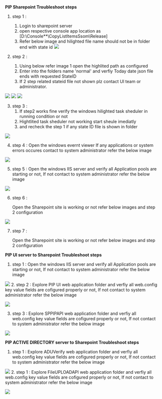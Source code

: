 
**PIP Sharepoint Troubleshoot steps**
1. step 1 :
   1.  Login to sharepoint server
   2.  open respective console app location as [D:\Console**\CopyListItemsSsom\Release]
   3.  Refer below image and hilighted file name should not be in folder end with state id 
![](images/step1.PNG)

2. step 2 :

   1. Using below refer image 1 open the highlited path as configured 
   2. Enter into the folders name 'normal' and verfiy Today date json file ends with requested StateID
   3. If 2 step related stateid file not shown plz contact UI team or administrator.
  

![](images/step2.PNG)
![](images/step3.PNG)
![](images/step4.PNG)

3. step 3 :
    1. If step2 works fine verify the windows hilighted task sheduler in running condition or not  
    2. Hightlited task sheduler not working start sheule imediatly
    3. and recheck the step 1 if any state ID file is shown in folder

![](images/step6.PNG)

4. step 4 :
   Open the windows evernt viewer If any applications or system errors occures contact to system administrator refer the below image 
    
![](images/step7.PNG)

5. step 5 :
  Open the windows IIS server and verify all Application pools are starting or not, If not contact to system administrator refer the below image 
 
![](images/step8.PNG)

6. step 6 :

   Open the Sharepoint site is working or not refer below images and step 2 configuration 
 
  
![](images/step9.PNG)

7. step 7 :

   Open the Sharepoint site is working or not refer below images and step 2 configuration 
   
 **PIP UI server to Sharepoint Troubleshoot steps**
1. step 1 :
  Open the windows IIS server and verify all Application pools are starting or not, If not contact to system administrator refer the below image 
 
![](images/step10.PNG)
2. step 2 :
  Explore PIP UI web application folder and verfiy all web.config key value fields are cofigured properly or not, If not contact to system administrator refer the below image 
 
![](images/step11.PNG)
 
3. step 3 :
  Explore SPPIPAPI web application folder and verfiy all web.config key value fields are cofigured properly or not, If not contact to system administrator refer the below image 
 
  
![](images/step12.PNG)

 **PIP ACTIVE DIRECTORY server to Sharepoint Troubleshoot steps**
1. step 1 :
  Explore ADUVerify web application folder and verfiy all web.config key value fields are cofigured properly or not, If not contact to system administrator refer the below image 
 
  
![](images/step17.PNG)
2. step 1 :
  Explore FileUPLOADAPI web application folder and verfiy all web.config key value fields are cofigured properly or not, If not contact to system administrator refer the below image 
 
  
![](images/step16.PNG)
        
    
    
    
    
    
    
    
    
    
